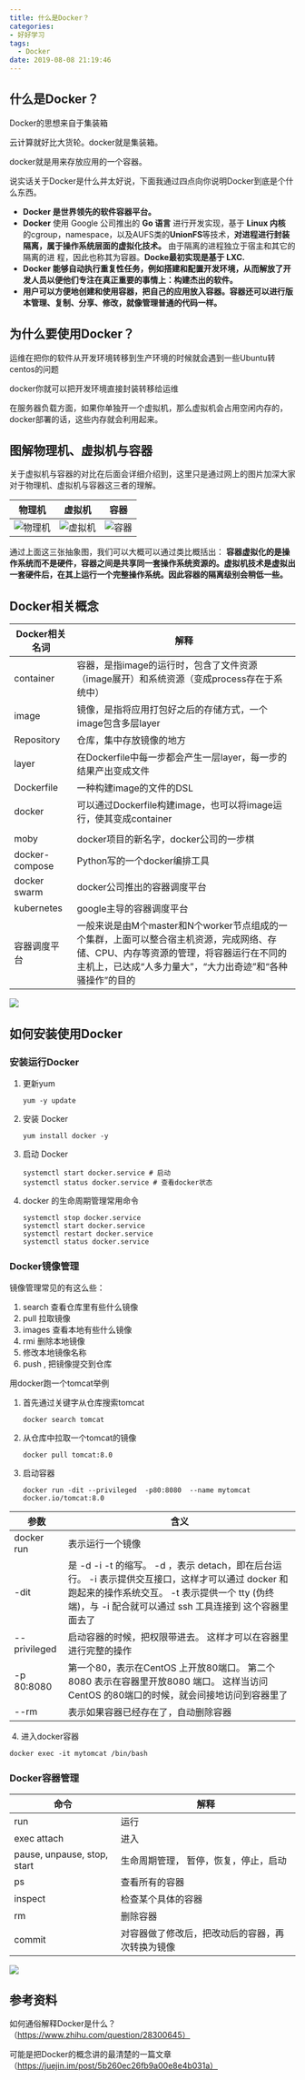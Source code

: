 ```yaml
---
title: 什么是Docker？
categories:
- 好好学习
tags:
  - Docker
date: 2019-08-08 21:19:46
---
```



## 什么是Docker？

Docker的思想来自于集装箱

云计算就好比大货轮。docker就是集装箱。

docker就是用来存放应用的一个容器。

<!-- more -->

说实话关于Docker是什么并太好说，下面我通过四点向你说明Docker到底是个什么东西。

- **Docker 是世界领先的软件容器平台。**
- **Docker** 使用 Google 公司推出的 **Go 语言**  进行开发实现，基于 **Linux 内核** 的cgroup，namespace，以及AUFS类的**UnionFS**等技术，**对进程进行封装隔离，属于操作系统层面的虚拟化技术。** 由于隔离的进程独立于宿主和其它的隔离的进 程，因此也称其为容器。**Docke最初实现是基于 LXC.**
- **Docker 能够自动执行重复性任务，例如搭建和配置开发环境，从而解放了开发人员以便他们专注在真正重要的事情上：构建杰出的软件。**
- **用户可以方便地创建和使用容器，把自己的应用放入容器。容器还可以进行版本管理、复制、分享、修改，就像管理普通的代码一样。**




## 为什么要使用Docker？

运维在把你的软件从开发环境转移到生产环境的时候就会遇到一些Ubuntu转centos的问题

docker你就可以把开发环境直接封装转移给运维

在服务器负载方面，如果你单独开一个虚拟机，那么虚拟机会占用空闲内存的，docker部署的话，这些内存就会利用起来。

## 图解物理机、虚拟机与容器

关于虚拟机与容器的对比在后面会详细介绍到，这里只是通过网上的图片加深大家对于物理机、虚拟机与容器这三者的理解。

| 物理机                                                       | 虚拟机                                                       | 容器                                                         |
| ------------------------------------------------------------ | ------------------------------------------------------------ | ------------------------------------------------------------ |
| ![物理机](https://user-gold-cdn.xitu.io/2018/6/18/1641129f0ecdf8ff?imageView2/0/w/1280/h/960/format/webp/ignore-error/1) | ![虚拟机](https://user-gold-cdn.xitu.io/2018/6/18/164112a72a917f4a?imageView2/0/w/1280/h/960/format/webp/ignore-error/1) | ![容器](https://user-gold-cdn.xitu.io/2018/6/18/164112ac76e6f693?imageView2/0/w/1280/h/960/format/webp/ignore-error/1) |

通过上面这三张抽象图，我们可以大概可以通过类比概括出： **容器虚拟化的是操作系统而不是硬件，容器之间是共享同一套操作系统资源的。虚拟机技术是虚拟出一套硬件后，在其上运行一个完整操作系统。因此容器的隔离级别会稍低一些。**

## Docker相关概念

| Docker相关名词 | 解释                                                         |
| -------------- | ------------------------------------------------------------ |
| container      | 容器，是指image的运行时，包含了文件资源（image展开）和系统资源（变成process存在于系统中） |
| image          | 镜像，是指将应用打包好之后的存储方式，一个image包含多层layer |
| Repository     | 仓库，集中存放镜像的地方                                     |
| layer          | 在Dockerfile中每一步都会产生一层layer，每一步的结果产出变成文件 |
| Dockerfile     | 一种构建image的文件的DSL                                     |
| docker         | 可以通过Dockerfile构建image，也可以将image运行，使其变成container |
|                |                                                              |
| moby           | docker项目的新名字，docker公司的一步棋                       |
| docker-compose | Python写的一个docker编排工具                                 |
| docker swarm   | docker公司推出的容器调度平台                                 |
| kubernetes     | google主导的容器调度平台                                     |
| 容器调度平台   | 一般来说是由M个master和N个worker节点组成的一个集群，上面可以整合宿主机资源，完成网络、存储、CPU、内存等资源的管理，将容器运行在不同的主机上，已达成“人多力量大”，“大力出奇迹”和“各种骚操作”的目的 |

![](http://stepimagewm.how2j.cn/9104.png)

## 如何安装使用Docker

### 安装运行Docker

1. 更新yum

   ```shell
   yum -y update
   ```

2. 安装 Docker

   ```shell
   yum install docker -y
   ```

3. 启动 Docker

   ```shell
   systemctl start docker.service # 启动
   systemctl status docker.service # 查看docker状态
   ```

4. docker 的生命周期管理常用命令

   ```shell
   systemctl stop docker.service 
   systemctl start docker.service
   systemctl restart docker.service
   systemctl status docker.service
   ```

### Docker镜像管理

镜像管理常见的有这么些：
1. search 查看仓库里有些什么镜像
2. pull 拉取镜像
3. images 查看本地有些什么镜像
4. rmi 删除本地镜像
5. 修改本地镜像名称
6. push , 把镜像提交到仓库

用docker跑一个tomcat举例

1. 首先通过关键字从仓库搜索tomcat

   ```
   docker search tomcat
   ```

2. 从仓库中拉取一个tomcat的镜像

   ```
   docker pull tomcat:8.0
   ```

3. 启动容器

   ```
   docker run -dit --privileged  -p80:8080  --name mytomcat docker.io/tomcat:8.0 
   ```

| 参数         | 含义                                                         |
| ------------ | ------------------------------------------------------------ |
| docker run   | 表示运行一个镜像                                             |
| -dit         | 是 -d -i -t 的缩写。 -d ，表示 detach，即在后台运行。 -i 表示提供交互接口，这样才可以通过 docker 和 跑起来的操作系统交互。 -t 表示提供一个 tty (伪终端)，与 -i 配合就可以通过 ssh 工具连接到 这个容器里面去了 |
| --privileged | 启动容器的时候，把权限带进去。 这样才可以在容器里进行完整的操作 |
| -p 80:8080   | 第一个80，表示在CentOS 上开放80端口。 第二个8080 表示在容器里开放8080 端口。 这样当访问CentOS 的80端口的时候，就会间接地访问到容器里了 |
| --rm         | 表示如果容器已经存在了，自动删除容器                         |

​	4. 进入docker容器

```
docker exec -it mytomcat /bin/bash
```

### Docker容器管理

 

| 命令                        | 解释                                             |
| --------------------------- | ------------------------------------------------ |
| run                         | 运行                                             |
| exec attach                 | 进入                                             |
| pause, unpause, stop, start | 生命周期管理， 暂停，恢复，停止，启动            |
| ps                          | 查看所有的容器                                   |
| inspect                     | 检查某个具体的容器                               |
| rm                          | 删除容器                                         |
| commit                      | 对容器做了修改后，把改动后的容器，再次转换为镜像 |

![](http://stepimagewm.how2j.cn/9116.png)

## 参考资料

如何通俗解释Docker是什么？（https://www.zhihu.com/question/28300645）

可能是把Docker的概念讲的最清楚的一篇文章（https://juejin.im/post/5b260ec26fb9a00e8e4b031a）